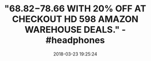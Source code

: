 ---
title: >-
  "$68.82-$78.66 WITH 20% OFF AT CHECKOUT HD 598 AMAZON WAREHOUSE DEALS." -
  #headphones
name: Sennheiser HD 598 Over-Ear Headphones - Ivory
date: '2018-03-23 19:25:24'
buy_now: >-
  https://www.amazon.com/Sennheiser-HD-598-Over-Ear-Headphones/dp/B0042A8CW2?psc=1&SubscriptionId=AKIAIA5RBQIWQVTCUEUQ&tag=coldcutdeals-20&linkCode=xm2&camp=2025&creative=165953&creativeASIN=B0042A8CW2
description_markdown: |+
  Sennheiser HD 598 Over-Ear Headphones - Ivory

    - Premium, audiophile-grade over-ear, open back headphones

    - Lightweight with luxurious velour ear pads for extreme comfort

    - Compatible with virtually every audio device including phones, tablets, computers and stereo components

    - Detachable 3m cable (includes 3.5mm adapter plug)

    - 2-year limited warranty only when purchased from an authorized dealer.

    - Open-back headphones allow ambient noise for a more natural sound experience. The cable is a bayonet type mount that must be firmly inserted into the input on the ear cup and twisted clockwise until it locks to make sure the connection is intact. Manufacturing website http://en-ie.sennheiser.com/global-downloads/file/717/542504_Audiophile_Spec_GB.pdf

tweet_id_str: '977265070781665281'
price: $259.00
you_save: ''
asin: B0042A8CW2
image: 'https://images-na.ssl-images-amazon.com/images/I/41-4sYyLAQL.jpg'

---